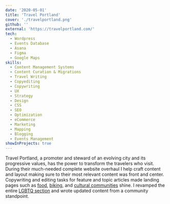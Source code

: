 ```yaml
---
date: '2020-05-01'
title: 'Travel Portland'
cover: './travelportland.png'
github: ''
external: 'https://travelportland.com/'
tech:
  - Wordpress
  - Events Database
  - Asana
  - Figma
  - Google Maps
skills:
  - Content Management Systems
  - Content Curation & Migrations
  - Travel Writing
  - Copyediting
  - Copywriting
  - UX
  - Strategy
  - Design
  - CSS
  - SEO
  - Optimization
  - eCommerce
  - Marketing
  - Mapping
  - Blogging
  - Events Management
showInProjects: true
---
```


Travel Portland, a promoter and steward of an evolving city and its progressive values, has the power to transform the travelers who visit. During their much-needed complete website overhaul I help craft content and layout making sure to their most relevant content was front and center. Copywriting and editing tasks for feature and topic articles made landing pages such as [food](https://www.travelportland.com/culture/food/), [biking](https://www.travelportland.com/culture/biking/), and [cultural communities](https://www.travelportland.com/culture/cultural-communities/) shine. I revamped the entire [LGBTQ section](https://www.travelportland.com/culture/lgbtq-plus/) and wrote updated content from a community standpoint.
